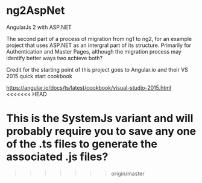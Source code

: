# ng2AspNet

AngularJs 2 with ASP.NET

The second part of a process of migration from ng1 to ng2, for an example project that uses ASP.NET as an intergral part of its structure.
Primarily for Authentication and Master Pages, although the migration process may identify better ways two achieve both?

Credit for the starting point of this project goes to Angular.io and their VS 2015 quick start cookbook

https://angular.io/docs/ts/latest/cookbook/visual-studio-2015.html
<<<<<<< HEAD

This is the SystemJs variant and will probably require you to save any one of the .ts files to generate the associated .js files?
=======
>>>>>>> origin/master
